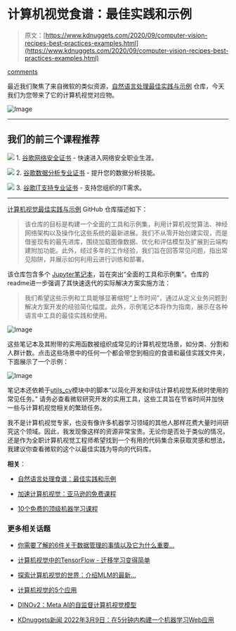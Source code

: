 # 计算机视觉食谱：最佳实践和示例

> 原文：[https://www.kdnuggets.com/2020/09/computer-vision-recipes-best-practices-examples.html](https://www.kdnuggets.com/2020/09/computer-vision-recipes-best-practices-examples.html)

[comments](#comments)

最近我们聚焦了来自微软的类似资源，[自然语言处理最佳实践与示例](/2020/05/natural-language-processing-recipes-best-practices-examples.html) 仓库，今天我们为您带来了它的计算机视觉对应物。

![Image](../Images/241a127c6b1e7b041c834541ba4e5e6c.png)

* * *

## 我们的前三个课程推荐

![](../Images/0244c01ba9267c002ef39d4907e0b8fb.png) 1\. [谷歌网络安全证书](https://www.kdnuggets.com/google-cybersecurity) - 快速进入网络安全职业生涯。

![](../Images/e225c49c3c91745821c8c0368bf04711.png) 2\. [谷歌数据分析专业证书](https://www.kdnuggets.com/google-data-analytics) - 提升您的数据分析技能。

![](../Images/0244c01ba9267c002ef39d4907e0b8fb.png) 3\. [谷歌IT支持专业证书](https://www.kdnuggets.com/google-itsupport) - 支持您组织的IT需求。

* * *

[计算机视觉最佳实践与示例](https://github.com/microsoft/computervision-recipes) GitHub 仓库描述如下：

> 该仓库的目标是构建一个全面的工具和示例集，利用计算机视觉算法、神经网络架构以及操作化这些系统的最新进展。我们不从零开始创建实现，而是借鉴现有的最先进库，围绕加载图像数据、优化和评估模型及扩展到云端构建附加功能。此外，经过多年的工作经验，我们旨在回答常见问题，指出常见陷阱，并展示如何利用云进行训练和部署。

该仓库包含多个 [Jupyter笔记本](https://github.com/microsoft/computervision-recipes/blob/master/scenarios)，旨在突出“全面的工具和示例集”。仓库的readme进一步强调了其快速迭代的实际解决方案实施方法：

> 我们希望这些示例和工具能够显著缩短“上市时间”，通过从定义业务问题到解决方案开发的经验简化幅度。此外，示例笔记本将作为指南，展示在各种语言中工具的最佳实践和使用。

![Image](../Images/5bc3a8fb9fe896f3b2734448222daded.png)

这些笔记本及其附带的实用函数被组织成常见的计算机视觉场景，如分类、分割和人群计数。点击这些场景中的任何一个都会带您到相应的食谱和最佳实践文件夹，下面展示了一个示例：

![Image](../Images/7e558a28b9dafcf466fa05bc1785c42e.png)

笔记本还依赖于[utils_cv](https://github.com/microsoft/computervision-recipes/blob/master/utils_cv)模块中的脚本“以简化开发和评估计算机视觉系统时使用的常见任务。” 请务必查看微软研究开发的实用工具，这些工具旨在节省时间并加快一些与计算机视觉相关的繁琐任务。

我不是计算机视觉专家，也没有像许多机器学习领域的其他人那样花费大量时间研究这个领域。因此，我发现像这样的资源非常宝贵。无论你是否处于类似的情况，还是作为全职计算机视觉工程师希望找到一个有用的代码集合来获取灵感和想法，我建议你查看微软的这个以最佳实践为导向的代码库。

**相关**：

+   [自然语言处理食谱：最佳实践和示例](/2020/05/natural-language-processing-recipes-best-practices-examples.html)

+   [加速计算机视觉：亚马逊的免费课程](/2020/08/accelerated-computer-vision-free-course-amazon.html)

+   [10个免费的顶级机器学习课程](/2019/12/10-free-top-notch-courses-machine-learning.html)

### 更多相关话题

+   [你需要了解的6件关于数据管理的事情以及它为什么重要…](https://www.kdnuggets.com/2022/05/6-things-need-know-data-management-matters-computer-vision.html)

+   [计算机视觉中的TensorFlow - 迁移学习变得简单](https://www.kdnuggets.com/2022/01/tensorflow-computer-vision-transfer-learning-made-easy.html)

+   [探索计算机视觉的世界：介绍MLM的最新…](https://www.kdnuggets.com/2024/01/mlm-discover-the-world-of-computer-vision-ebook)

+   [计算机视觉的5个应用](/2022/03/5-applications-computer-vision.html)

+   [DINOv2：Meta AI的自监督计算机视觉模型](https://www.kdnuggets.com/2023/05/dinov2-selfsupervised-computer-vision-models-meta-ai.html)

+   [KDnuggets新闻 2022年3月9日：在5分钟内构建一个机器学习Web应用](/2022/n10.html)
